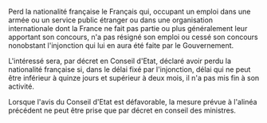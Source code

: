   
 Perd la nationalité française le Français qui, occupant un emploi dans une armée ou un service public étranger ou dans une organisation internationale dont la France ne fait pas partie ou plus généralement leur apportant son concours, n'a pas résigné son emploi ou cessé son concours nonobstant l'injonction qui lui en aura été faite par le Gouvernement.  

  
 L'intéressé sera, par décret en Conseil d'Etat, déclaré avoir perdu la nationalité française si, dans le délai fixé par l'injonction, délai qui ne peut être inférieur à quinze jours et supérieur à deux mois, il n'a pas mis fin à son activité.  

  
 Lorsque l'avis du Conseil d'Etat est défavorable, la mesure prévue à l'alinéa précédent ne peut être prise que par décret en conseil des ministres.  
